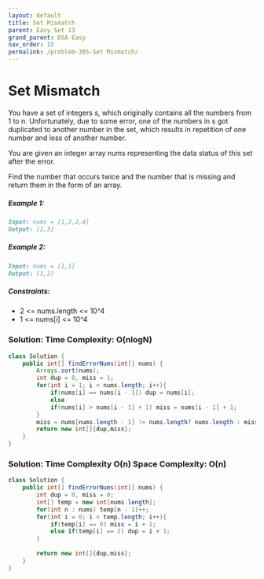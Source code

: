 ```yaml
---
layout: default
title: Set Mismatch
parent: Easy Set 13
grand_parent: DSA Easy
nav_order: 15
permalink: /problem-385-Set Mismatch/
---
```

# Set Mismatch
You have a set of integers s, which originally contains all the numbers from 1 to n. Unfortunately, due to some error, one of the numbers in s got duplicated to another number in the set, which results in repetition of one number and loss of another number.

You are given an integer array nums representing the data status of this set after the error.

Find the number that occurs twice and the number that is missing and return them in the form of an array.

##### Example 1:
```markdown
Input: nums = [1,2,2,4]
Output: [2,3]
```
##### Example 2:
```markdown
Input: nums = [1,1]
Output: [1,2]
```
##### Constraints:
* 2 <= nums.length <= 10^4
* 1 <= nums[i] <= 10^4

### Solution: Time Complexity: O(nlogN)
```java
class Solution {
    public int[] findErrorNums(int[] nums) {
        Arrays.sort(nums);
        int dup = 0, miss = 1;
        for(int i = 1; i < nums.length; i++){
            if(nums[i] == nums[i - 1]) dup = nums[i];
            else
            if(nums[i] > nums[i - 1] + 1) miss = nums[i - 1] + 1;
        }
        miss = nums[nums.length - 1] != nums.length? nums.length : miss;
        return new int[]{dup,miss};
    }
}
```

### Solution: Time Complexity O(n) Space Complexity: O(n)
```java
class Solution {
    public int[] findErrorNums(int[] nums) {
        int dup = 0, miss = 0;
        int[] temp = new int[nums.length];
        for(int n : nums) temp[n - 1]++;
        for(int i = 0; i < temp.length; i++){
            if(temp[i] == 0) miss = i + 1;
            else if(temp[i] == 2) dup = i + 1;
        }
       
        return new int[]{dup,miss};
    }
}
```